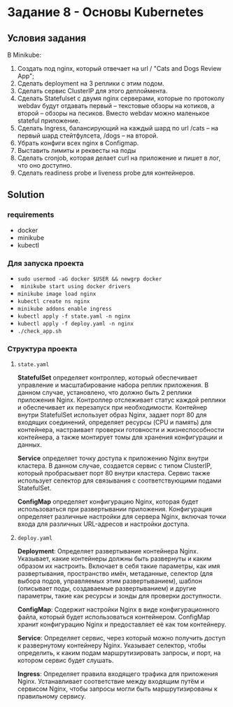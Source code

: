 # Задание 8 - Основы Kubernetes
## Условия задания
В Minikube:
1. Создать под nginx, который отвечает на url / "Cats and Dogs Review App";
2. Сделать deployment на 3 реплики с этим подом.
3. Сделать сервис ClusterIP для этого деплоймента.
4. Сделать Statefulset с двумя nginx серверами, которые по протоколу webdav будут отдавать первый
– текстовые обзоры на котиков, а второй – обзоры на песиков. Вместо webdav можно маленькое
stateful приложение.
6. Сделать Ingress, балансирующий на каждый шард по url /cats – на первый шард стейтфулсета,
/dogs – на второй.
7. Убрать конфиги всех nginx в Configmap.
8. Выставить лимиты и реквесты на поды
9. Сделать cronjob, которая делает curl на приложение и пишет в лог, что оно доступно.
10. Сделать readiness probe и liveness probe для контейнеров.

## Solution
### requirements 
- docker 
- minikube
- kubectl

### Для запуска проекта
- `sudo usermod -aG docker $USER && newgrp docker`
- ` minikube start using docker drivers`
- `minikube image load nginx`
- `kubectl create ns nginx`
- `minikube addons enable ingress`
- `kubectl apply -f state.yaml -n nginx`
- `kubectl apply -f deploy.yaml -n nginx`
- `./check_app.sh`

### Структура проекта 
1) `state.yaml` 

    **StatefulSet** определяет контроллер, который обеспечивает управление и масштабирование набора реплик приложения. В данном случае, установлено, что должно быть 2 реплики приложения Nginx. Контроллер отслеживает статус каждой реплики и обеспечивает их перезапуск при необходимости. Контейнер внутри StatefulSet использует образ Nginx, задает порт 80 для входящих соединений, определяет ресурсы (CPU и память) для контейнера, настраивает проверки готовности и жизнеспособности контейнера, а также монтирует томы для хранения конфигурации и данных.

    **Service** определяет точку доступа к приложению Nginx внутри кластера. В данном случае, создается сервис с типом ClusterIP, который пробрасывает порт 80 внутри кластера. Сервис также использует селектор для связывания с соответствующими подами StatefulSet.

    **ConfigMap** определяет конфигурацию Nginx, которая будет использоваться при развертывании приложения. Конфигурация определяет различные настройки для сервера Nginx, включая точки входа для различных URL-адресов и настройки доступа.

2) `deploy.yaml` 

    **Deployment**: Определяет развертывание контейнера Nginx. Указывает, какие контейнеры должны быть развернуты и каким образом их настроить. Включает в себя такие параметры, как имя развертывания, пространство имён, метаданные, селектор (для выбора подов, управляемых этим развертыванием), шаблон (описывает поды, создаваемые развертыванием) и другие параметры, такие как ресурсы и зонды для проверки доступности.

    **ConfigMap**: Содержит настройки Nginx в виде конфигурационного файла, который будет использоваться контейнером. ConfigMap хранит конфигурацию Nginx и предоставляет её как том контейнеру.

    **Service**: Определяет сервис, через который можно получить доступ к развернутому контейнеру Nginx. Указывает селектор, чтобы определить, к каким подам маршрутизировать запросы, и порт, на котором сервис будет слушать.

    **Ingress**: Определяет правила входящего трафика для приложения Nginx. Устанавливает соответствие между входящим путём и сервисом Nginx, чтобы запросы могли быть маршрутизированы к правильному сервису.